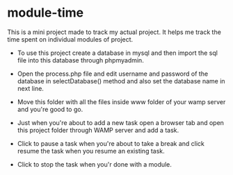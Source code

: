 # module-time
This is a mini project made to track my actual project. It helps me track the time spent on individual modules of project.

* To use this project create a database in mysql and then import the sql file into this database through phpmyadmin.

* Open the process.php file and edit username and password of the database in selectDatabase() method and also set the database name in next line.

* Move this folder with all the files inside www folder of your wamp server and you're good to go.

* Just when you're about to add a new task open a browser tab and open this project folder through WAMP server and add a task.

* Click to pause a task when you're about to take a break and click resume the task when you resume an existing task.

* Click to stop the task when you'r done with a module.
